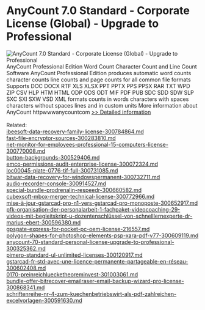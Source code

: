 # AnyCount 7.0 Standard - Corporate License (Global) - Upgrade to Professional
![AnyCount 7.0 Standard - Corporate License (Global) - Upgrade to Professional](https://mycommerce.akamaized.net/api/pimages/P300325374/BIG/300325374.GIF)
AnyCount Professional Edition Word Count Character Count and Line Count Software
AnyCount Professional Edition produces automatic word counts character counts line counts and page counts for all common file formats Supports DOC DOCX RTF XLS XLSX PPT PPTX PPS PPSX RAR TXT WPD ZIP CSV HLP HTM HTML ODP ODS ODT MIF PDF PUB SDC SDD SDW SLP SXC SXI SXW VSD XML formats counts in words characters with spaces characters without spaces lines and in custom units
More information about AnyCount httpwwwanycountcom
[>> Detailed information](https://secure.shareit.com/shareit/product.html?productid=300325374&affiliateid=200057808)<br/><br/>Related:
<br />[ibeesoft-data-recovery-family-license-300784864.md](https://github.com/downloadplanet/downloadplanet/blob/main/ibeesoft-data-recovery-family-license-300784864.md)<br />[fast-file-encryptor-sources-300283810.md](https://github.com/downloadplanet/downloadplanet/blob/main/fast-file-encryptor-sources-300283810.md)<br />[net-monitor-for-employees-professional-15-computers-license-300770008.md](https://github.com/downloadplanet/downloadplanet/blob/main/net-monitor-for-employees-professional-15-computers-license-300770008.md)<br />[button-backgrounds-300529406.md](https://github.com/downloadplanet/downloadplanet/blob/main/button-backgrounds-300529406.md)<br />[emco-permissions-audit-enterprise-license-300072324.md](https://github.com/downloadplanet/downloadplanet/blob/main/emco-permissions-audit-enterprise-license-300072324.md)<br />[loc00045-plate-0776-tif-full-300731085.md](https://github.com/downloadplanet/downloadplanet/blob/main/loc00045-plate-0776-tif-full-300731085.md)<br />[bitwar-data-recovery-for-windowspermanent-300732711.md](https://github.com/downloadplanet/downloadplanet/blob/main/bitwar-data-recovery-for-windowspermanent-300732711.md)<br />[audio-recorder-console-300914527.md](https://github.com/downloadplanet/downloadplanet/blob/main/audio-recorder-console-300914527.md)<br />[special-bundle-prodrenalin-respeedr-300660582.md](https://github.com/downloadplanet/downloadplanet/blob/main/special-bundle-prodrenalin-respeedr-300660582.md)<br />[cubexsoft-mbox-merger-technical-license-300772966.md](https://github.com/downloadplanet/downloadplanet/blob/main/cubexsoft-mbox-merger-technical-license-300772966.md)<br />[mise-à-jour-gstarcad-pro-n1-vers-gstarcad-pro-monoposte-300652917.md](https://github.com/downloadplanet/downloadplanet/blob/main/mise-à-jour-gstarcad-pro-n1-vers-gstarcad-pro-monoposte-300652917.md)<br />[pfk-organisation-der-personalarbeit-1-fachpaket-videocoaching-29-videos-mit-begleitskript-u-dozentenschlüssel-von-schnelllernexperte-dr-marius-ebert-300596380.md](https://github.com/downloadplanet/downloadplanet/blob/main/pfk-organisation-der-personalarbeit-1-fachpaket-videocoaching-29-videos-mit-begleitskript-u-dozentenschlüssel-von-schnelllernexperte-dr-marius-ebert-300596380.md)<br />[gpsgate-express-for-pocket-pc-oem-license-216557.md](https://github.com/downloadplanet/downloadplanet/blob/main/gpsgate-express-for-pocket-pc-oem-license-216557.md)<br />[polygon-shapes-for-photoshop-elements-psp-xara-pdf-v77-300609119.md](https://github.com/downloadplanet/downloadplanet/blob/main/polygon-shapes-for-photoshop-elements-psp-xara-pdf-v77-300609119.md)<br />[anycount-70-standard-personal-license-upgrade-to-professional-300325362.md](https://github.com/downloadplanet/downloadplanet/blob/main/anycount-70-standard-personal-license-upgrade-to-professional-300325362.md)<br />[pimero-standard-ul-unlimited-licenses-300120917.md](https://github.com/downloadplanet/downloadplanet/blob/main/pimero-standard-ul-unlimited-licenses-300120917.md)<br />[gstarcad-fr-std-avec-une-licence-permanente-partageable-en-réseau-300602408.md](https://github.com/downloadplanet/downloadplanet/blob/main/gstarcad-fr-std-avec-une-licence-permanente-partageable-en-réseau-300602408.md)<br />[0170-preinreichluecketheoreminvest-301003061.md](https://github.com/downloadplanet/downloadplanet/blob/main/0170-preinreichluecketheoreminvest-301003061.md)<br />[bundle-offer-bitrecover-emailraser-email-backup-wizard-pro-license-300868341.md](https://github.com/downloadplanet/downloadplanet/blob/main/bundle-offer-bitrecover-emailraser-email-backup-wizard-pro-license-300868341.md)<br />[schriftenreihe-nr-4-zum-kuechenbetriebswirt-als-pdf-zahlreichen-excelvorlagen-300591630.md](https://github.com/downloadplanet/downloadplanet/blob/main/schriftenreihe-nr-4-zum-kuechenbetriebswirt-als-pdf-zahlreichen-excelvorlagen-300591630.md)